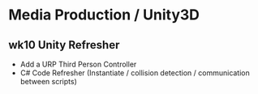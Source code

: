 # Media Production / Unity3D

## wk10 Unity Refresher

 - Add a URP Third Person Controller 
 - C# Code Refresher (Instantiate / collision detection / communication between scripts)

<!--stackedit_data:
eyJoaXN0b3J5IjpbMTE4MjMxMjE3OV19
-->